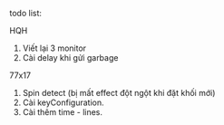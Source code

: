todo list:

HQH
1. Viết lại 3 monitor 
2. Cài delay khi gửi garbage 

77x17
1. Spin detect (bị mất effect đột ngột khi đặt khối mới)
2. Cài keyConfiguration.
3. Cài thêm time - lines.
